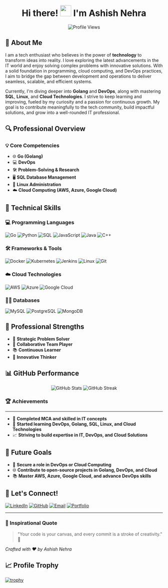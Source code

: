 <div align="center">

# Hi there! <img src="https://media.giphy.com/media/hvRJCLFzcasrR4ia7z/giphy.gif" width="35px"> I'm Ashish Nehra

![Profile Views](https://komarev.com/ghpvc/?username=ashishnehra&color=blueviolet)

</div>

## 🌟 About Me

I am a tech enthusiast who believes in the power of **technology** to transform ideas into reality. I love exploring the latest advancements in the IT world and enjoy solving complex problems with innovative solutions. With a solid foundation in programming, cloud computing, and DevOps practices, I aim to bridge the gap between development and operations to deliver seamless, scalable, and efficient systems.

Currently, I'm diving deeper into **Golang** and **DevOps**, along with mastering **SQL**, **Linux**, and **Cloud Technologies**. I strive to keep learning and improving, fueled by my curiosity and a passion for continuous growth. My goal is to contribute meaningfully to the tech community, build impactful solutions, and grow into a well-rounded IT professional.

## 🔍 Professional Overview

### 💡 Core Competencies
- 🌐 **Go (Golang)**
- 💻 **DevOps**
- 🛠 **Problem-Solving & Research**
- 🖥 **SQL Database Management**
- 📂 **Linux Administration**
- ☁️ **Cloud Computing (AWS, Azure, Google Cloud)**

## 🚀 Technical Skills

### 💻 Programming Languages
<p>
    <img src="https://img.shields.io/badge/-Go-00ADD8?style=for-the-badge&logo=go&logoColor=white" alt="Go"/>
    <img src="https://img.shields.io/badge/-Python-3776AB?style=for-the-badge&logo=python&logoColor=white" alt="Python"/>
    <img src="https://img.shields.io/badge/-SQL-4479A1?style=for-the-badge&logo=mysql&logoColor=white" alt="SQL"/>
    <img src="https://img.shields.io/badge/-JavaScript-F7DF1E?style=for-the-badge&logo=javascript&logoColor=white" alt="JavaScript"/>
    <img src="https://img.shields.io/badge/-Java-007396?style=for-the-badge&logo=java&logoColor=white" alt="Java"/>
    <img src="https://img.shields.io/badge/-C%2B%2B-00599C?style=for-the-badge&logo=c%2B%2B&logoColor=white" alt="C++"/>
</p>

### 🛠 Frameworks & Tools
<p>
    <img src="https://img.shields.io/badge/-Docker-2496ED?style=for-the-badge&logo=docker&logoColor=white" alt="Docker"/>
    <img src="https://img.shields.io/badge/-Kubernetes-326CE5?style=for-the-badge&logo=kubernetes&logoColor=white" alt="Kubernetes"/>
    <img src="https://img.shields.io/badge/-Jenkins-D24939?style=for-the-badge&logo=jenkins&logoColor=white" alt="Jenkins"/>
    <img src="https://img.shields.io/badge/-Linux-FCC624?style=for-the-badge&logo=linux&logoColor=white" alt="Linux"/>
    <img src="https://img.shields.io/badge/-Git-F05032?style=for-the-badge&logo=git&logoColor=white" alt="Git"/>
</p>

### ☁️ Cloud Technologies
<p>
    <img src="https://img.shields.io/badge/-AWS-232F3E?style=for-the-badge&logo=amazonaws&logoColor=white" alt="AWS"/>
    <img src="https://img.shields.io/badge/-Microsoft_Azure-0089D6?style=for-the-badge&logo=microsoftazure&logoColor=white" alt="Azure"/>
    <img src="https://img.shields.io/badge/-Google_Cloud-4285F4?style=for-the-badge&logo=googlecloud&logoColor=white" alt="Google Cloud"/>
</p>

### 🧑‍💻 Databases
<p>
    <img src="https://img.shields.io/badge/-MySQL-4479A1?style=for-the-badge&logo=mysql&logoColor=white" alt="MySQL"/>
    <img src="https://img.shields.io/badge/-PostgreSQL-336791?style=for-the-badge&logo=postgresql&logoColor=white" alt="PostgreSQL"/>
    <img src="https://img.shields.io/badge/-MongoDB-47A248?style=for-the-badge&logo=mongodb&logoColor=white" alt="MongoDB"/>
</p>

## 🌈 Professional Strengths
- 🧠 **Strategic Problem Solver**
- 🤝 **Collaborative Team Player**
- 📚 **Continuous Learner**
- 🚀 **Innovative Thinker**

## 📊 GitHub Performance

<p align="center">
    <img src="https://github-readme-stats.vercel.app/api?username=ashishnehra&show_icons=true&theme=radical&count_private=true" alt="GitHub Stats"/>
    <img src="https://github-readme-streak-stats.herokuapp.com/?user=ashishnehra&theme=radical" alt="GitHub Streak"/>
</p>

### 🏆 Achievements
---
- 🌟 **Completed MCA and skilled in IT concepts**
- 🏅 **Started learning DevOps, Golang, SQL, Linux, and Cloud Technologies**
- 📈 **Striving to build expertise in IT, DevOps, and Cloud Solutions**

## 🎯 Future Goals
- 💼 **Secure a role in DevOps or Cloud Computing**
- 🌐 **Contribute to open-source projects in Golang, DevOps, and Cloud**
- 📚 **Master AWS, Azure, Google Cloud, and advance DevOps skills**

## 🤝 Let's Connect!


[![LinkedIn](https://img.shields.io/badge/LinkedIn-blue?style=for-the-badge&logo=linkedin&logoColor=white)](https://www.linkedin.com/in/ashish-nehra-653744225/)
[![GitHub](https://img.shields.io/badge/GitHub-black?style=for-the-badge&logo=github&logoColor=white)](https://github.com/Sr-Ashish)
[![Email](https://img.shields.io/badge/Email-D14836?style=for-the-badge&logo=gmail&logoColor=white)](mailto:your.email@example.com)
[![Portfolio](https://img.shields.io/badge/Portfolio-000000?style=for-the-badge&logo=protonmail&logoColor=white)](https://your-portfolio-website.com)


---

### 💭 Inspirational Quote
> "Your code is your canvas, and every commit is a stroke of creativity." 🎨

*Crafted with ❤️ by Ashish Nehra*

## 📈 Profile Trophy

[![trophy](https://github-profile-trophy.vercel.app/?username=ashishnehra&theme=radical&column=7&margin-w=15&margin-h=15)](https://github.com/ryo-ma/github-profile-trophy)
